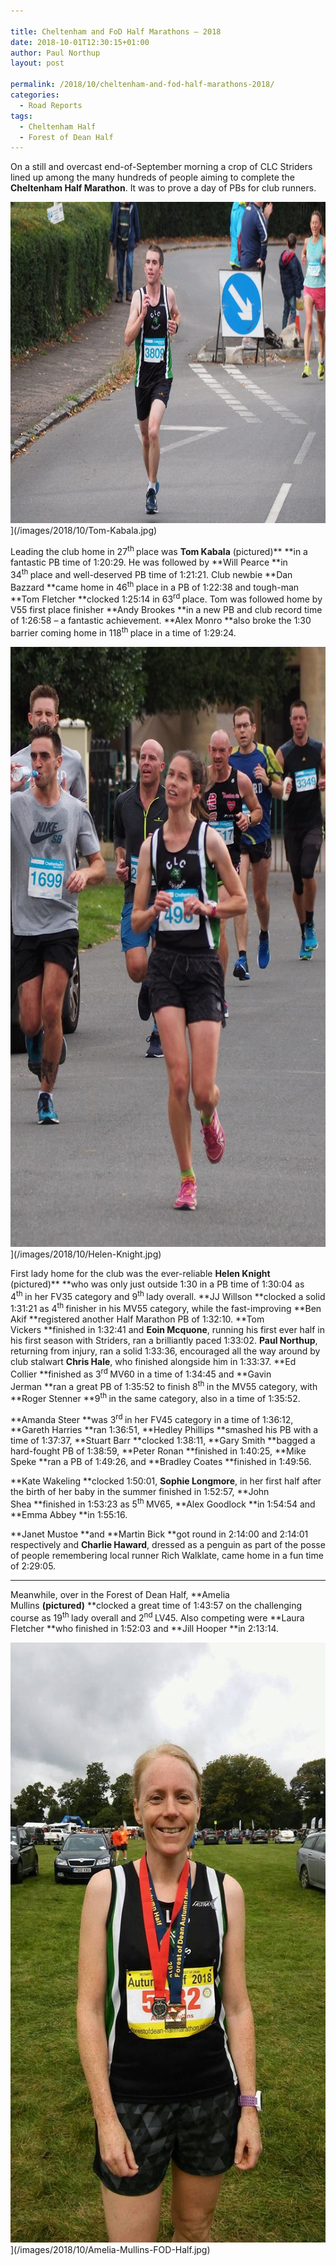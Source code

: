 ```yaml
---

title: Cheltenham and FoD Half Marathons – 2018
date: 2018-10-01T12:30:15+01:00
author: Paul Northup
layout: post

permalink: /2018/10/cheltenham-and-fod-half-marathons-2018/
categories:
  - Road Reports
tags:
  - Cheltenham Half
  - Forest of Dean Half
---
```

On a still and overcast end-of-September morning a crop of CLC Striders lined up among the many hundreds of people aiming to complete the **Cheltenham Half Marathon**. It was to prove a day of PBs for club runners.

<img src="/images/2018/10/Tom-Kabala.jpg" alt="Tom-Kabala" width="800" height="514" />](/images/2018/10/Tom-Kabala.jpg)

Leading the club home in 27<sup>th </sup>place was **Tom Kabala** (pictured)** **in a fantastic PB time of 1:20:29. He was followed by **Will Pearce **in 34<sup>th </sup>place and well-deserved PB time of 1:21:21. Club newbie **Dan Bazzard **came home in 46<sup>th </sup>place in a PB of 1:22:38 and tough-man **Tom Fletcher **clocked 1:25:14 in 63<sup>rd </sup>place. Tom was followed home by V55 first place finisher **Andy Brookes **in a new PB and club record time of 1:26:58 – a fantastic achievement. **Alex Monro **also broke the 1:30 barrier coming home in 118<sup>th </sup>place in a time of 1:29:24.

<img class="alignnone size-full 3241" src="/images/2018/10/Helen-Knight.jpg" alt="Helen-Knight" width="652" height="960" />](/images/2018/10/Helen-Knight.jpg)

First lady home for the club was the ever-reliable **Helen Knight** (pictured)** **who was only just outside 1:30 in a PB time of 1:30:04 as 4<sup>th </sup>in her FV35 category and 9<sup>th </sup>lady overall. **JJ Willson **clocked a solid 1:31:21 as 4<sup>th </sup>finisher in his MV55 category, while the fast-improving **Ben Akif **registered another Half Marathon PB of 1:32:10. **Tom Vickers **finished in 1:32:41 and **Eoin Mcquone**, running his first ever half in his first season with Striders, ran a brilliantly paced 1:33:02. **Paul Northup**, returning from injury, ran a solid 1:33:36, encouraged all the way around by club stalwart **Chris Hale**, who finished alongside him in 1:33:37. **Ed Collier **finished as 3<sup>rd </sup>MV60 in a time of 1:34:45 and **Gavin Jerman **ran a great PB of 1:35:52 to finish 8<sup>th </sup>in the MV55 category, with **Roger Stenner **9<sup>th </sup>in the same category, also in a time of 1:35:52.

**Amanda Steer **was 3<sup>rd </sup>in her FV45 category in a time of 1:36:12, **Gareth Harries **ran 1:36:51, **Hedley Phillips **smashed his PB with a time of 1:37:37, **Stuart Barr **clocked 1:38:11, **Gary Smith **bagged a hard-fought PB of 1:38:59, **Peter Ronan **finished in 1:40:25, **Mike Speke **ran a PB of 1:49:26, and **Bradley Coates **finished in 1:49:56.

**Kate Wakeling **clocked 1:50:01, **Sophie Longmore**, in her first half after the birth of her baby in the summer finished in 1:52:57, **John Shea **finished in 1:53:23 as 5<sup>th </sup>MV65, **Alex Goodlock **in 1:54:54 and **Emma Abbey **in 1:55:16.

**Janet Mustoe **and **Martin Bick **got round in 2:14:00 and 2:14:01 respectively and **Charlie Haward**, dressed as a penguin as part of the posse of people remembering local runner Rich Walklate, came home in a fun time of 2:29:05.

* * *

Meanwhile, over in the Forest of Dean Half, **Amelia Mullins **(pictured)** **clocked a great time of 1:43:57 on the challenging course as 19<sup>th </sup>lady overall and 2<sup>nd </sup>LV45. Also competing were **Laura Fletcher **who finished in 1:52:03 and **Jill Hooper **in 2:13:14.

<img class="alignnone size-full 3239" src="/images/2018/10/Amelia-Mullins-FOD-Half.jpg" alt="Amelia-Mullins-FOD-Half" width="541" height="960" />](/images/2018/10/Amelia-Mullins-FOD-Half.jpg)
